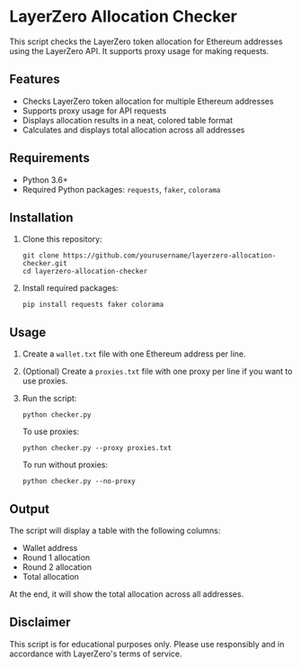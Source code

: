 # LayerZero Allocation Checker

This script checks the LayerZero token allocation for Ethereum addresses using the LayerZero API. It supports proxy usage for making requests.

## Features

- Checks LayerZero token allocation for multiple Ethereum addresses
- Supports proxy usage for API requests
- Displays allocation results in a neat, colored table format
- Calculates and displays total allocation across all addresses

## Requirements

- Python 3.6+
- Required Python packages: `requests`, `faker`, `colorama`

## Installation

1. Clone this repository:
   ```
   git clone https://github.com/yourusername/layerzero-allocation-checker.git
   cd layerzero-allocation-checker
   ```

2. Install required packages:
   ```
   pip install requests faker colorama
   ```

## Usage

1. Create a `wallet.txt` file with one Ethereum address per line.

2. (Optional) Create a `proxies.txt` file with one proxy per line if you want to use proxies.

3. Run the script:
   ```
   python checker.py
   ```

   To use proxies:
   ```
   python checker.py --proxy proxies.txt
   ```

   To run without proxies:
   ```
   python checker.py --no-proxy
   ```

## Output

The script will display a table with the following columns:
- Wallet address
- Round 1 allocation
- Round 2 allocation
- Total allocation

At the end, it will show the total allocation across all addresses.

## Disclaimer

This script is for educational purposes only. Please use responsibly and in accordance with LayerZero's terms of service.
